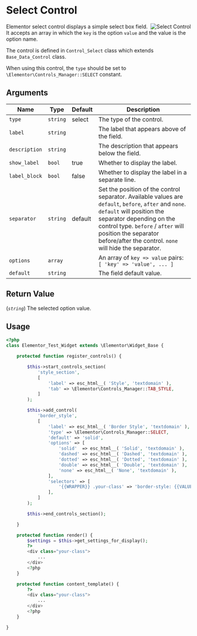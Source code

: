 # Select Control

<img :src="$withBase('/assets/img/controls/control-select.png')" alt="Select Control" style="float: right;">

Elementor select control displays a simple select box field. It accepts an array in which the `key` is the option `value` and the value is the option name.

The control is defined in `Control_Select` class which extends `Base_Data_Control` class.

When using this control, the `type` should be set to `\Elementor\Controls_Manager::SELECT` constant.

## Arguments

<table>
	<thead>
		<tr>
			<th>Name</th>
			<th>Type</th>
			<th>Default</th>
			<th>Description</th>
		</tr>
	</thead>
	<tbody>
		<tr>
			<td><code>type</code></td>
			<td><code>string</code></td>
			<td>select</td>
			<td>The type of the control.</td>
		</tr>
		<tr>
			<td><code>label</code></td>
			<td><code>string</code></td>
			<td></td>
			<td>The label that appears above of the field.</td>
		</tr>
		<tr>
			<td><code>description</code></td>
			<td><code>string</code></td>
			<td></td>
			<td>The description that appears below the field.</td>
		</tr>
		<tr>
			<td><code>show_label</code></td>
			<td><code>bool</code></td>
			<td>true</td>
			<td>Whether to display the label.</td>
		</tr>
		<tr>
			<td><code>label_block</code></td>
			<td><code>bool</code></td>
			<td>false</td>
			<td>Whether to display the label in a separate line.</td>
		</tr>
		<tr>
			<td><code>separator</code></td>
			<td><code>string</code></td>
			<td>default</td>
			<td>Set the position of the control separator. Available values are <code>default</code>, <code>before</code>, <code>after</code> and <code>none</code>. <code>default</code> will position the separator depending on the control type. <code>before</code> / <code>after</code> will position the separator before/after the control. <code>none</code> will hide the separator.</td>
		</tr>
		<tr>
			<td><code>options</code></td>
			<td><code>array</code></td>
			<td></td>
			<td>An array of <code>key =&gt; value</code> pairs: <code>[ 'key' =&gt; 'value', ... ]</code></td>
		</tr>
		<tr>
			<td><code>default</code></td>
			<td><code>string</code></td>
			<td></td>
			<td>The field default value.</td>
		</tr>
	</tbody>
</table>

## Return Value

(_`string`_) The selected option value.

## Usage

```php {14-28,37-39,45-47}
<?php
class Elementor_Test_Widget extends \Elementor\Widget_Base {

	protected function register_controls() {

		$this->start_controls_section(
			'style_section',
			[
				'label' => esc_html__( 'Style', 'textdomain' ),
				'tab' => \Elementor\Controls_Manager::TAB_STYLE,
			]
		);

		$this->add_control(
			'border_style',
			[
				'label' => esc_html__( 'Border Style', 'textdomain' ),
				'type' => \Elementor\Controls_Manager::SELECT,
				'default' => 'solid',
				'options' => [
					'solid'  => esc_html__( 'Solid', 'textdomain' ),
					'dashed' => esc_html__( 'Dashed', 'textdomain' ),
					'dotted' => esc_html__( 'Dotted', 'textdomain' ),
					'double' => esc_html__( 'Double', 'textdomain' ),
					'none' => esc_html__( 'None', 'textdomain' ),
				],
				'selectors' => [
					'{{WRAPPER}} .your-class' => 'border-style: {{VALUE}};',
				],
			]
		);

		$this->end_controls_section();

	}

	protected function render() {
		$settings = $this->get_settings_for_display();
		?>
		<div class="your-class">
			...
		</div>
		<?php
	}

	protected function content_template() {
		?>
		<div class="your-class">
			...
		</div>
		<?php
	}

}
```
